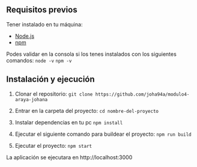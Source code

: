 ## Requisitos previos

Tener instalado en tu máquina:

- [Node.js](https://nodejs.org/)
- [npm](https://www.npmjs.com/) 

Podes validar en la consola si los tenes instalados con los siguientes comandos:
```node -v```
```npm -v```

## Instalación y ejecución
1. Clonar el repositorio:
```git clone https://github.com/joha94a/modulo4-araya-johana```


2. Entrar en la carpeta del proyecto:
```cd nombre-del-proyecto```


3. Instalar dependencias en tu pc
```npm install```


4. Ejecutar el siguiente comando para buildear el proyecto:
```npm run build```


5. Ejecutar el proyecto:
```npm start```

La aplicación se ejecutara en http://localhost:3000